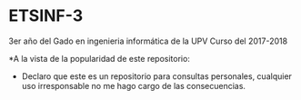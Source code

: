 # ETSINF-3
3er año del Gado en ingenieria informática de la UPV
Curso del 2017-2018

*A la vista de la popularidad de este repositorio:
* Declaro que este es un repositorio para consultas personales, cualquier uso irresponsable no me hago cargo de las consecuencias.
